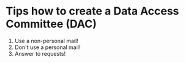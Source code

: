 # Tips how to create a Data Access Committee (DAC)

1. Use a non-personal mail!
2. Don't use a personal mail!
3. Answer to requests!